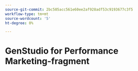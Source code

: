 ```yaml
---
source-git-commit: 2bc505acc561e60ee2af928adf53c9193677c3f5
workflow-type: tm+mt
source-wordcount: '5'
ht-degree: 0%

---
```

# GenStudio for Performance Marketing-fragment
